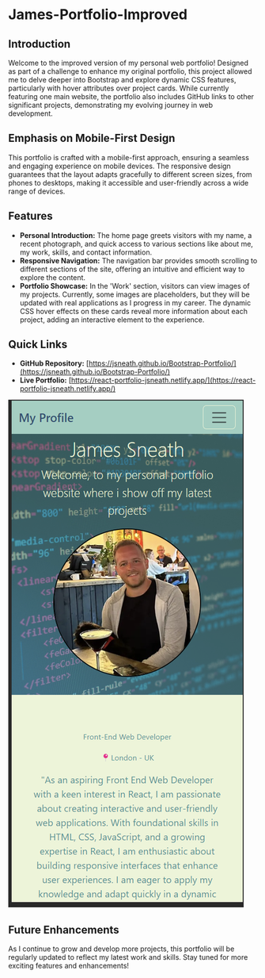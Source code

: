 # James-Portfolio-Improved

## Introduction

Welcome to the improved version of my personal web portfolio! Designed as part of a challenge to enhance my original portfolio, this project allowed me to delve deeper into Bootstrap and explore dynamic CSS features, particularly with hover attributes over project cards. While currently featuring one main website, the portfolio also includes GitHub links to other significant projects, demonstrating my evolving journey in web development.

## Emphasis on Mobile-First Design

This portfolio is crafted with a mobile-first approach, ensuring a seamless and engaging experience on mobile devices. The responsive design guarantees that the layout adapts gracefully to different screen sizes, from phones to desktops, making it accessible and user-friendly across a wide range of devices.

## Features

- **Personal Introduction:** The home page greets visitors with my name, a recent photograph, and quick access to various sections like about me, my work, skills, and contact information.
- **Responsive Navigation:** The navigation bar provides smooth scrolling to different sections of the site, offering an intuitive and efficient way to explore the content.
- **Portfolio Showcase:** In the 'Work' section, visitors can view images of my projects. Currently, some images are placeholders, but they will be updated with real applications as I progress in my career. The dynamic CSS hover effects on these cards reveal more information about each project, adding an interactive element to the experience.

## Quick Links

- **GitHub Repository:** [https://jsneath.github.io/Bootstrap-Portfolio/](https://jsneath.github.io/Bootstrap-Portfolio/)
- **Live Portfolio:** [https://react-portfolio-jsneath.netlify.app/](https://react-portfolio-jsneath.netlify.app/)

![Web portfolio with bootstrap](./src/assets/screenshot1.png)

## Future Enhancements

As I continue to grow and develop more projects, this portfolio will be regularly updated to reflect my latest work and skills. Stay tuned for more exciting features and enhancements!
